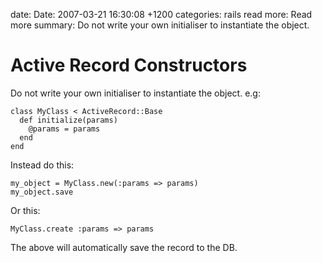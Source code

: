 date: Date: 2007-03-21 16:30:08 +1200
categories: rails
read more: Read more
summary: Do not write your own initialiser to instantiate the object.

# Active Record Constructors

Do not write your own initialiser to instantiate the object. e.g:

	class MyClass < ActiveRecord::Base
	  def initialize(params)
	    @params = params
	  end
	end

Instead do this:

	my_object = MyClass.new(:params => params)
	my_object.save

Or this:

	MyClass.create :params => params

The above will automatically save the record to the DB.